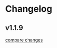 # Changelog


## v1.1.9

[compare changes](https://github.com/canopas/nuxt-blog-kit/compare/v1.1.6...v1.1.9)

